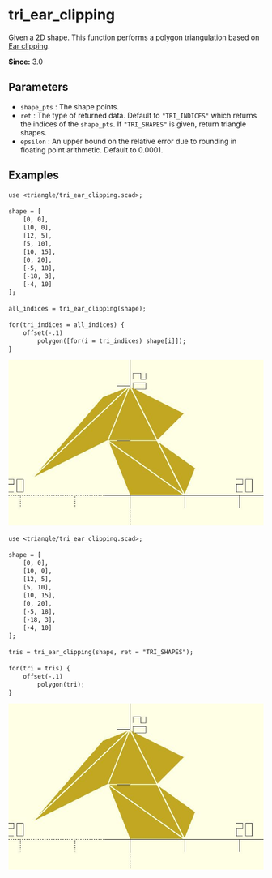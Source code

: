 # tri_ear_clipping

Given a 2D shape. This function performs a polygon triangulation based on [Ear clipping](https://en.wikipedia.org/wiki/Polygon_triangulation#Ear_clipping_method).

**Since:** 3.0

## Parameters

- `shape_pts` : The shape points.
- `ret` : The type of returned data. Default to `"TRI_INDICES"` which returns the indices of the `shape_pts`. If `"TRI_SHAPES"` is given, return triangle shapes.
- `epsilon` : An upper bound on the relative error due to rounding in floating point arithmetic. Default to 0.0001.

## Examples

    use <triangle/tri_ear_clipping.scad>; 

    shape = [
        [0, 0],
        [10, 0],
        [12, 5],
        [5, 10],
        [10, 15],
        [0, 20],
        [-5, 18],
        [-18, 3],
        [-4, 10]
    ];

    all_indices = tri_ear_clipping(shape);

    for(tri_indices = all_indices) {
        offset(-.1)
            polygon([for(i = tri_indices) shape[i]]);
    }

![tri_ear_clipping](images/lib3x-tri_ear_clipping-1.JPG)

    use <triangle/tri_ear_clipping.scad>; 

    shape = [
        [0, 0],
        [10, 0],
        [12, 5],
        [5, 10],
        [10, 15],
        [0, 20],
        [-5, 18],
        [-18, 3],
        [-4, 10]
    ];

    tris = tri_ear_clipping(shape, ret = "TRI_SHAPES");

    for(tri = tris) {
        offset(-.1)
            polygon(tri);
    }

![tri_ear_clipping](images/lib3x-tri_ear_clipping-1.JPG)